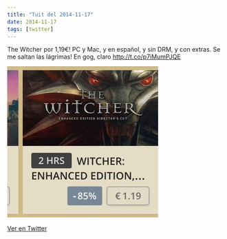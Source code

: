 ```yaml
---
title: "Tuit del 2014-11-17"
date: 2014-11-17
tags: [twitter]
---
```


The Witcher por 1,19€! PC y Mac, y en español, y sin DRM, y con extras. Se me saltan las lágrimas! En gog, claro http://t.co/p7iMumPJQE

![Imagen](/assets/images/534469467934572544-B2rRJCwIUAAU_Ki.jpg)

[Ver en Twitter](https://twitter.com/i/web/status/534469467934572544)
